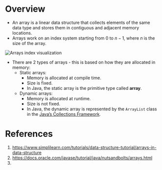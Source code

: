 # Overview

- An array is a linear [](https://www.simplilearn.com/data-structures-and-algorithms-article)data structure that collects elements of the same data type and stores them in contiguous and adjacent memory locations.
- Arrays work on an index system starting from $0$ to $n - 1$, where $n$ is the size of the array.

![Arrays index visualization](https://docs.oracle.com/javase/tutorial/figures/java/objects-tenElementArray.gif)

- There are 2 types of arrays - this is based on how they are allocated in memory:
    - Static arrays:
        - Memory is allocated at compile time.
        - Size is fixed.
        - In Java, the static array is the primitive type called **array**.
    - Dynamic arrays:
        - Memory is allocated at runtime.
        - Size is not fixed.
        - In Java, the dynamic array is represented by the `ArrayList` class in the [Java’s Collections Framework](https://www.w3schools.com/java/java_collections.asp).

# References

1. https://www.simplilearn.com/tutorials/data-structure-tutorial/arrays-in-data-structure
2. https://docs.oracle.com/javase/tutorial/java/nutsandbolts/arrays.html
3.